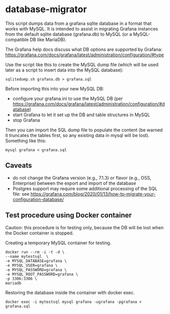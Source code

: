 # database-migrator
This script dumps data from a grafana sqlite database in a format that works with MySQL. It is intended to assist in migrating Grafana instances from the default sqlite database (grafana.db) to MySQL (or a MySQL-compatible DB like MariaDB). 

The Grafana help docs discuss what DB options are supported by Grafana: https://grafana.com/docs/grafana/latest/administration/configuration/#type

Use the script like this to create the MySQL dump file (which will be used later as a script to insert data into the MySQL database):

```
sqlitedump.sh grafana.db > grafana.sql
```

Before importing this into your new MySQL DB:
- configure your grafana.ini to use the MySQL DB (per https://grafana.com/docs/grafana/latest/administration/configuration/#database)
- start Grafana to let it set up the DB and table structures in MySQL
- stop Grafana

Then you can import the SQL dump file to populate the content (be warned it truncates the tables first, so any existing data in mysql will be lost). Something like this:

```
mysql grafana < grafana.sql
```

## Caveats
- do not change the Grafana version (e.g., 7.1.3) or flavor (e.g., OSS, Enterprise) between the export and import of the database
- Postgres support may require some additional processing of the SQL file: see https://grafana.com/blog/2020/01/13/how-to-migrate-your-configuration-database/

## Test procedure using Docker container
Caution: this procedure is for testing only, because the DB will be lost when the Docker container is stopped.

Creating a temporary MySQL container for testing.

```
docker run --rm -i -t -d \
--name mytestsql  \
-e MYSQL_DATABASE=grafana \
-e MYSQL_USER=grafana \
-e MYSQL_PASSWORD=grafana \
-e MYSQL_ROOT_PASSWORD=grafana \
-p 3306:3306 \
mariadb
```

Restoring the database inside the container with docker exec.

```
docker exec -i mytestsql mysql grafana -ugrafana -pgrafana < grafana.sql
```
